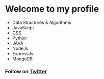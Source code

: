 # Welcome to my profile
- Data Structures & Algorithms
- JavaScript
- CSS
- Python
- JAVA
- NodeJs
- ExpressJs
- MongoDB
### Follow on [Twitter](https://www.twitter.com/ydvtwts)
